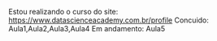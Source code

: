 Estou realizando o curso do site: https://www.datascienceacademy.com.br/profile
Concuido: Aula1,Aula2,Aula3,Aula4
Em andamento: Aula5
